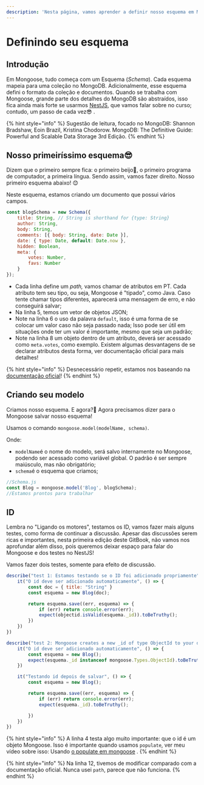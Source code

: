 ```yaml
---
description: 'Nesta página, vamos aprender a definir nosso esquema em Mongoose.'
---
```


# Definindo seu esquema

## Introdução 

Em Mongoose, tudo começa com um Esquema \(_Schema_\). Cada esquema mapeia para uma coleção no MongoDB. Adicionalmente, esse esquema defini o formato da coleção e documentos. Quando se trabalha com Mongoose, grande parte dos detalhes do MongoDB são abstraídos, isso fica ainda mais forte se usarmos [NestJS](https://docs.nestjs.com/recipes/mongodb), que vamos falar sobre no curso; contudo, um passo de cada vez😎 . 

{% hint style="info" %}
Sugestão de leitura, focado no MongoDB: Shannon Bradshaw, Eoin Brazil, Kristina Chodorow. MongoDB: The Definitive Guide: Powerful and Scalable Data Storage 3rd Edição.
{% endhint %}

## Nosso primeiríssimo esquema😎

Dizem que  o primeiro sempre fica: o primeiro beijo💋, o primeiro programa de computador, a primeira língua. Sendo assim, vamos fazer direito. Nosso primeiro esquema abaixo!  😊

Neste esquema, estamos criando um documento que possui vários campos. 



```javascript
const blogSchema = new Schema({
    title: String, // String is shorthand for {type: String}
    author: String,
    body: String,
    comments: [{ body: String, date: Date }],
    date: { type: Date, default: Date.now },
    hidden: Boolean,
    meta: {
        votes: Number,
        favs: Number
    }
});

```

* Cada linha define um _path,_ vamos chamar de atributos em PT. Cada atributo tem seu tipo, ou seja, Mongoose é "tipado", como Java. Caso tente chamar tipos diferentes, aparecerá uma mensagem de erro, e não conseguirá salvar;  
* Na linha 5, temos um vetor de objetos JSON;
* Note na linha 6 o uso da palavra `default`, isso é uma forma de se colocar um valor caso não seja passado nada; Isso pode ser útil em situações onde ter um valor é importante, mesmo que seja um padrão;  
* Note na linha 8 um objeto dentro de um atributo, deverá ser acessado como `meta.votes`, como exemplo. Existem algumas desvantagens de se declarar atributos desta forma, ver documentação oficial para mais detalhes!

{% hint style="info" %}
 Desnecessário repetir, estamos nos baseando na [documentação oficial](https://mongoosejs.com/docs/guide.html)!
{% endhint %}

## Criando seu modelo

Criamos nosso esquema. E agora?🤔 Agora precisamos dizer para o Mongoose salvar nosso esquema!

Usamos o comando `mongoose.model(modelName, schema)`. 

Onde: 

* `modelName`é o nome do modelo, será salvo internamente no Mongoose, podendo ser acessado como variável global. O padrão é ser sempre maiúsculo, mas não obrigatório; 
* `schema`é o esquema que criamos;

```javascript
//Schema.js
const Blog = mongoose.model('Blog', blogSchema);
//Estamos prontos para trabalhar
```

## ID

Lembra no "Ligando os motores", testamos os ID, vamos fazer mais alguns testes, como forma de continuar a discussão. Apesar das discussões serem ricas e importantes, nesta primeira edição deste GitBook, não vamos nos aprofundar além disso, pois queremos deixar espaço para falar do Mongoose e dos testes no NestJS!

Vamos fazer dois testes, somente para efeito de discussão.



```javascript
describe("test 1: Estamos testando se o ID foi adicionado propriamente", () => {
    it("O id deve ser adicionado automaticamente", () => {
        const doc = { title: "String" }
        const esquema = new Blog(doc);

        return esquema.save((err, esquema) => {
            if (err) return console.error(err);
            expect(objectid.isValid(esquema._id)).toBeTruthy();
        })
    })
})

```





```javascript
describe("test 2: Mongoose creates a new _id of type ObjectId to your document.", () => {
    it("O id deve ser adicionado automaticamente", () => {
        const esquema = new Blog();
        expect(esquema._id instanceof mongoose.Types.ObjectId).toBeTruthy();
    })

    it("Testando id depois de salvar", () => {
        const esquema = new Blog();

        return esquema.save((err, esquema) => {
            if (err) return console.error(err);
            expect(esquema._id).toBeTruthy();

        })
    })
})

```

{% hint style="info" %}
A linha 4 testa algo muito importante: que o id é um objeto Mongoose. Isso é importante quando usamos `populate`, ver meu vídeo sobre isso: Usando [o populate em mongoose](https://www.youtube.com/watch?v=IBZSnb2dxFs) .
{% endhint %}

{% hint style="info" %}
Na linha 12, tivemos de modificar comparado com a documentação oficial. Nunca usei `path`, parece que não funciona. 
{% endhint %}



